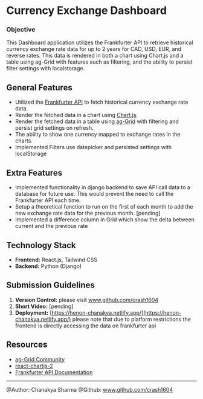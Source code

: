 # Currency Exchange Dashboard

### Objective

This Dashboard application utilizes the Frankfurter API to retrieve historical currency exchange rate data for up to 2 years for CAD, USD, EUR, and reverse rates. This data is rendered in both a chart using Chart.js and a table using ag-Grid with features such as filtering, and the ability to persist filter settings with localstorage.

## General Features

- Utilized the [Frankfurter API](https://www.frankfurter.app/docs/) to fetch historical currency exchange rate data.
- Render the fetched data in a chart using [Chart.js](https://www.npmjs.com/package/react-chartjs-2).
- Render the fetched data in a table using [ag-Grid](https://www.npmjs.com/package/ag-grid-community) with filtering and persist grid settings on refresh.
- The ability to show one currency mapped to exchange rates in the charts.
- Implemented Filters use datepicker and persisted settings with localStorage 

## Extra Features

- Implemented functionality in django backend to save API call data to a database for future use. This would prevent the need to call the Frankfurter API each time.
- Setup a theoretical function to run on the first of each month to add the new exchange rate data for the previous month. [pending]
- Implemented a difference column in Grid which show the delta between current and the previous rate

## Technology Stack

- **Frontend:** React.js, Tailwind CSS
- **Backend:** Python (Django)

## Submission Guidelines

1. **Version Control:** please visit www.github.com/crash1604
2. **Short Video:** [pending]
3. **Deployment:** [https://henon-chanakya.netlify.app/](https://henon-chanakya.netlify.app/)
please note that due to platform restrictions the frontend is directly accessing the data on frankfurter api

## Resources

- [ag-Grid Community](https://www.npmjs.com/package/ag-grid-community)
- [react-chartjs-2](https://www.npmjs.com/package/react-chartjs-2)
- [Frankfurter API Documentation](https://www.frankfurter.app/docs/)

---

@Author: Chanakya Sharma
@Github: www.github.com/crash1604
